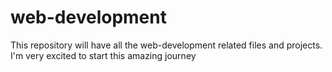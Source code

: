 # web-development
This repository will have all the web-development related files and projects. I'm very excited to start this amazing journey
